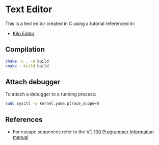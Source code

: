 # Text Editor

This is a text editor created in C using a tutorial referenced in:

- [Kilo Editor](https://viewsourcecode.org/snaptoken/kilo/)

## Compilation

```bash
cmake -S . -B build
cmake --build build
```

## Attach debugger

To attach a debugger to a running process:

```bash
sudo sysctl -w kernel.yama.ptrace_scope=0
```

## References

- For escape sequences refer to the [VT 100 Programmer Information manual](https://vt100.net/docs/vt100-ug/chapter3.html)
